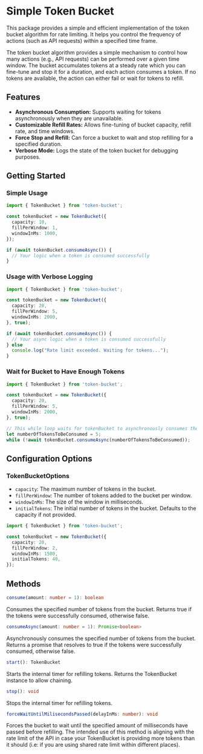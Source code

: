 # Simple Token Bucket
This package provides a simple and efficient implementation of the token bucket algorithm for rate limiting. It helps you control the frequency of actions (such as API requests) within a specified time frame.

The token bucket algorithm provides a simple mechanism to control how many actions (e.g., API requests) can be performed over a given time window. The bucket accumulates tokens at a steady rate which you can fine-tune and stop it for a duration, and each action consumes a token. If no tokens are available, the action can either fail or wait for tokens to refill.

## Features
- **Asynchronous Consumption:** Supports waiting for tokens asynchronously when they are unavailable.
- **Customizable Refill Rates:** Allows fine-tuning of bucket capacity, refill rate, and time windows.
- **Force Stop and Refill:** Can force a bucket to wait and stop refilling for a specified duration.
- **Verbose Mode:** Logs the state of the token bucket for debugging purposes.

## Getting Started

### Simple Usage

```ts
import { TokenBucket } from 'token-bucket';

const tokenBucket = new TokenBucket({
  capacity: 10,
  fillPerWindow: 1,
  windowInMs: 1000,
});

if (await tokenBucket.consumeAsync()) {
  // Your logic when a token is consumed successfully
}
```

### Usage with Verbose Logging
```ts
import { TokenBucket } from 'token-bucket';

const tokenBucket = new TokenBucket({
  capacity: 20,
  fillPerWindow: 5,
  windowInMs: 2000,
}, true);

if (await tokenBucket.consumeAsync()) {
  // Your async logic when a token is consumed successfully
} else
  console.log("Rate limit exceeded. Waiting for tokens...");
}
```

### Wait for Bucket to Have Enough Tokens
```ts
import { TokenBucket } from 'token-bucket';

const tokenBucket = new TokenBucket({
  capacity: 20,
  fillPerWindow: 5,
  windowInMs: 2000,
}, true);

// This while loop waits for tokenBucket to asynchronously consumes the specified number of tokens, 5 in this case.
let numberOfTokensToBeConsumed = 5;
while (!await tokenBucket.consumeAsync(numberOfTokensToBeConsumed));
```

## Configuration Options

### TokenBucketOptions

- `capacity`: The maximum number of tokens in the bucket.
- `fillPerWindow`: The number of tokens added to the bucket per window.
- `windowInMs`: The size of the window in milliseconds.
- `initialTokens`: The initial number of tokens in the bucket. Defaults to the capacity if not provided.

```ts
import { TokenBucket } from 'token-bucket';

const tokenBucket = new TokenBucket({
  capacity: 20,
  fillPerWindow: 2,
  windowInMs: 1500,
  initialTokens: 40,
});
```

## Methods

```ts
consume(amount: number = 1): boolean
```

Consumes the specified number of tokens from the bucket. Returns true if the tokens were successfully consumed, otherwise false.

```ts
consumeAsync(amount: number = 1): Promise<boolean>
```

Asynchronously consumes the specified number of tokens from the bucket. Returns a promise that resolves to true if the tokens were successfully consumed, otherwise false.

```ts
start(): TokenBucket
```

Starts the internal timer for refilling tokens. Returns the TokenBucket instance to allow chaining.

```ts
stop(): void
```

Stops the internal timer for refilling tokens.

```ts
forceWaitUntilMilisecondsPassed(delayInMs: number): void
```

Forces the bucket to wait until the specified amount of milliseconds have passed before refilling. The intended use of this method is aligning with the rate limit of the API in case your TokenBucket is providing more tokens than it should (i.e: if you are using shared rate limit within different places).
